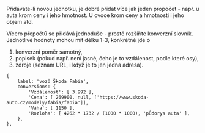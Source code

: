 Přidáváte-li novou jednotku, je dobré přidat více jak jeden propočet - např. u auta krom ceny i jeho hmotnost. U ovoce krom ceny a hmotnosti i jeho objem atd.

Vícero přepočtů se přidává jednoduše - prostě rozšíříte konverzní slovník. Jednotlivé hodnoty mohou mít délku 1-3, konkrétně jde o

1. konverzní poměr samotný,
2. popisek (pokud např. není jasné, čeho je to vzdálenost, podle které osy),
3. zdroje (seznam URL, i když je to jen jedna adresa).


```
{
    label: 'vozů Škoda Fabia',
    conversions: {
        'Vzdálenost': [ 3.992 ],
        'Cena': [ 269900, null, ['https://www.skoda-auto.cz/modely/fabia/fabia']],
        'Váha': [ 1150 ],
        'Rozloha': [ 4262 * 1732 / (1000 * 1000), 'půdorys auta' ],
    },
},
```
